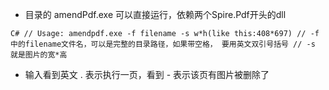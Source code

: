 - 目录的 amendPdf.exe 可以直接运行，依赖两个Spire.Pdf开头的dll
  
`C#
// Usage: amendpdf.exe -f filename -s w*h(like this:408*697)
// -f 中的filename文件名，可以是完整的目录路径，如果带空格， 要用英文双引号括号
// -s 就是图片的宽*高
`

- 输入看到英文 . 表示执行一页，看到 - 表示该页有图片被删除了
